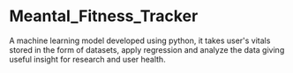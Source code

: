 # Meantal_Fitness_Tracker
A machine learning model developed using python, it takes user's vitals stored in the form of datasets, apply regression and analyze the data giving useful insight for research and user health.
